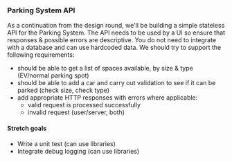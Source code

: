 ### Parking System API

As a continuation from the design round, we'll be building a simple stateless API for the Parking System. The API needs to be used by a UI so ensure that responses & possible errors are descriptive. You do not need to integrate with a database and can use hardcoded data. We should try to support the following requirements:

- should be able to get a list of spaces available, by size & type (EV/normal parking spot)
- should be able to add a car and carry out validation to see if it can be parked (check size, check type)
- add appropriate HTTP responses with errors where applicable:
    - valid request is processed successfully
    - invalid request (user/server, both)

#### Stretch goals

- Write a unit test (can use libraries)
- Integrate debug logging (can use libraries)

